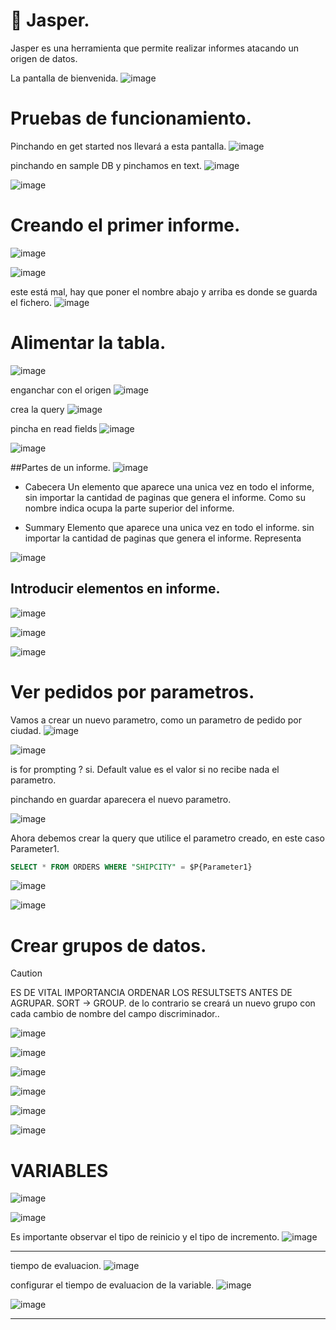 # 📌 Jasper.
Jasper es una herramienta que permite realizar informes atacando un origen de datos. 


La pantalla de bienvenida.
![image](https://github.com/user-attachments/assets/679bf7b1-fbf3-4dc7-82e0-0f035c1581b2)

# Pruebas de funcionamiento.
Pinchando en get started nos llevará a esta pantalla.
![image](https://github.com/user-attachments/assets/85544fff-6540-4f04-9ea6-2cd4f7940351)

pinchando en sample DB y pinchamos en text.
![image](https://github.com/user-attachments/assets/44e1fefa-6051-471a-acc7-085e66e484a0)

![image](https://github.com/user-attachments/assets/75a695bc-23e1-4b8a-bb10-226bf57b698c)

#  Creando el primer informe.
![image](https://github.com/user-attachments/assets/7ce4f726-c2ed-4fc5-bf0b-9dae96595969)

![image](https://github.com/user-attachments/assets/f71ed214-f111-49aa-a356-cb5a0fbfb656)

este está mal, hay que poner el nombre abajo y arriba es donde se guarda el fichero.
![image](https://github.com/user-attachments/assets/0dff713a-7e79-4750-9087-fe2b892e76a8)


# Alimentar la tabla.
![image](https://github.com/user-attachments/assets/9acb88e0-43ac-43d0-bb1f-b1801e040ad5)

enganchar con el origen
![image](https://github.com/user-attachments/assets/30c80ce2-0dd5-4af9-98a5-edaa0c921c85)

crea la query
![image](https://github.com/user-attachments/assets/81651fa9-149e-4b18-926c-109e4a384b8d)

pincha en read fields
![image](https://github.com/user-attachments/assets/d665a01d-6098-4ee1-a3c7-7ad606e866dd)

![image](https://github.com/user-attachments/assets/9ff118d2-1846-4d20-8637-321548a5958f)



##Partes de un informe.
![image](https://github.com/user-attachments/assets/6c77b54f-c7d0-4d3f-8a5c-5240708f567b)

- Cabecera
Un elemento que aparece una unica vez en todo el informe, sin importar la cantidad de paginas que genera el informe.
Como su nombre indica ocupa la parte superior del informe.

- Summary
Elemento que aparece una unica vez en todo el informe. sin importar la cantidad de paginas que genera el informe.
Representa 



![image](https://github.com/user-attachments/assets/71a5816e-fbed-484d-849f-dd78a6dec2b3)



## Introducir elementos en informe.

![image](https://github.com/user-attachments/assets/d7585517-08e9-4111-a125-e95ddacc50e7)

![image](https://github.com/user-attachments/assets/39222eff-e100-4d6f-9dd8-8846e971258b)

![image](https://github.com/user-attachments/assets/76c6d727-8371-4908-9fdd-ed89b569804c)


# Ver pedidos por parametros.
Vamos a crear un nuevo parametro, como un parametro de pedido por ciudad.
![image](https://github.com/user-attachments/assets/b37b2665-af13-4113-8435-07631e8aa673)

![image](https://github.com/user-attachments/assets/a4e2a17f-c2db-4131-949f-9d2c0fe8d821)

is for prompting ?
si.
Default value es el valor si no recibe nada el parametro.

pinchando en guardar aparecera el nuevo parametro.

![image](https://github.com/user-attachments/assets/3bf3411c-fabe-4e2a-9feb-2c1a89c7c092)

Ahora debemos crear la query que utilice el parametro creado, en este caso Parameter1.
```sql
SELECT * FROM ORDERS WHERE "SHIPCITY" = $P{Parameter1}
```
![image](https://github.com/user-attachments/assets/11480495-ed96-445c-8595-162026984cbe)

![image](https://github.com/user-attachments/assets/79362222-fb83-4fe9-85e2-b8e43334d9d7)

# Crear grupos de datos.
>[!CAUTION]
>ES DE VITAL IMPORTANCIA ORDENAR LOS RESULTSETS ANTES DE AGRUPAR. SORT -> GROUP. de lo contrario se creará un nuevo grupo con cada cambio de nombre del campo discriminador..

![image](https://github.com/user-attachments/assets/4964ccd2-504e-4b38-845f-d241641bee4c)

![image](https://github.com/user-attachments/assets/f0e4612b-c2cf-4f2b-9b94-3569d11e19d1)

![image](https://github.com/user-attachments/assets/78e0f31b-15ed-4d6d-9ad7-9add213b0561)

![image](https://github.com/user-attachments/assets/43f1cbc6-263c-446e-9801-e7c3967fd721)

![image](https://github.com/user-attachments/assets/b2c3f791-d1dd-455a-a0e9-770673bfed85)

![image](https://github.com/user-attachments/assets/7dd5b31b-c036-4263-be17-e40eb07f7f6a)


# VARIABLES

![image](https://github.com/user-attachments/assets/b2723ec0-4c5c-4970-97ee-cf0c31b5646e)

![image](https://github.com/user-attachments/assets/6eb56692-8107-4905-a439-9449dd4b3167)

Es importante observar el tipo de reinicio y el tipo de incremento.
![image](https://github.com/user-attachments/assets/25c698d8-6c39-4430-b2eb-15a08e744cc9)
   
---
   
tiempo de evaluacion.
![image](https://github.com/user-attachments/assets/cc9b9173-b23f-4c0f-8ed2-4347557960a8)

configurar el tiempo de evaluacion de la variable.
![image](https://github.com/user-attachments/assets/93a4c456-3f0f-4a84-9d2c-17eaa19293de)

![image](https://github.com/user-attachments/assets/55c71407-b9a4-456c-bf22-48c6f2da6b0c)

---
   
